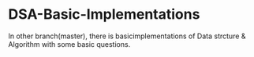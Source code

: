# DSA-Basic-Implementations
In other branch(master), there is  basicimplementations of Data strcture & Algorithm with some basic questions.
